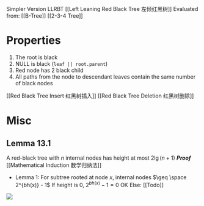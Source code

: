 Simpler Version LLRBT [[Left Leaning Red Black Tree 左倾红黑树]]
Evaluated from: [[B-Tree]] [[2-3-4 Tree]]

# Properties
1. The root is black 
2. NULL is black (`leaf || root.parent`)
3. Red node has 2 black child
4. All paths from the node to descendant leaves contain the same number of black nodes

[[Red Black Tree Insert 红黑树插入]]
[[Red Black Tree Deletion 红黑树删除]]





# Misc
## Lemma 13.1
A red-black tree with $n$ internal nodes has height at most $2\lg(n+1)$
***Proof***  [[Mathematical Induction 数学归纳法]]
- Lemma 1: For subtree rooted at node *x*, internal nodes $\geq \space 2^{bh(x)} - 1$
If height is 0, $2^{bh(x)} - 1 = 0$  OK
Else: [[Todo]]



![](https://s2.loli.net/2022/03/10/Si6K298XrGQuEp1.png)
